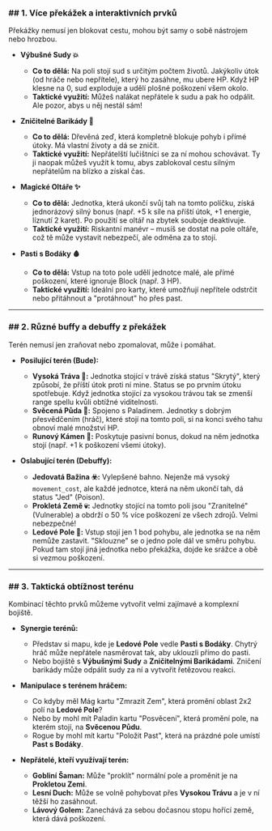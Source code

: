 
### ## 1. Více překážek a interaktivních prvků

Překážky nemusí jen blokovat cestu, mohou být samy o sobě nástrojem nebo hrozbou.

* **Výbušné Sudy 💥**
    * **Co to dělá:** Na poli stojí sud s určitým počtem životů. Jakýkoliv útok (od hráče nebo nepřítele), který ho zasáhne, mu ubere HP. Když HP klesne na 0, sud exploduje a udělí plošné poškození všem okolo.
    * **Taktické využití:** Můžeš nalákat nepřátele k sudu a pak ho odpálit. Ale pozor, abys u něj nestál sám!

* **Zničitelné Barikády 🧱**
    * **Co to dělá:** Dřevěná zeď, která kompletně blokuje pohyb i přímé útoky. Má vlastní životy a dá se zničit.
    * **Taktické využití:** Nepřátelští lučištníci se za ní mohou schovávat. Ty ji naopak můžeš využít k tomu, abys zablokoval cestu silným nepřátelům na blízko a získal čas.

* **Magické Oltáře ✨**
    * **Co to dělá:** Jednotka, která ukončí svůj tah na tomto políčku, získá jednorázový silný bonus (např. +5 k síle na příští útok, +1 energie, líznutí 2 karet). Po použití se oltář na zbytek souboje deaktivuje.
    * **Taktické využití:** Riskantní manévr – musíš se dostat na pole oltáře, což tě může vystavit nebezpečí, ale odměna za to stojí.

* **Pasti s Bodáky 🩸**
    * **Co to dělá:** Vstup na toto pole udělí jednotce malé, ale přímé poškození, které ignoruje Block (např. 3 HP).
    * **Taktické využití:** Ideální pro karty, které umožňují nepřítele odstrčit nebo přitáhnout a "protáhnout" ho přes past.

---
### ## 2. Různé buffy a debuffy z překážek

Terén nemusí jen zraňovat nebo zpomalovat, může i pomáhat.

* **Posilující terén (Bude):**
    * **Vysoká Tráva 🌿:** Jednotka stojící v trávě získá status "Skrytý", který způsobí, že příští útok proti ní mine. Status se po prvním útoku spotřebuje. Když jednotka stojící za vysokou trávou tak se zmenší range spellu kvůli obtížné viditelnosti.
    * **Svěcená Půda 🙏:** Spojeno s Paladinem. Jednotky s dobrým přesvědčením (hráč), které stojí na tomto poli, si na konci svého tahu obnoví malé množství HP.
    * **Runový Kámen 🔮:** Poskytuje pasivní bonus, dokud na něm jednotka stojí (např. +1 k poškození všemi útoky).

* **Oslabující terén (Debuffy):**
    * **Jedovatá Bažina ☣️:** Vylepšené bahno. Nejenže má vysoký `movement_cost`, ale každé jednotce, která na něm ukončí tah, dá status "Jed" (Poison).
    * **Prokletá Země 💀:** Jednotky stojící na tomto poli jsou "Zranitelné" (Vulnerable) a obdrží o 50 % více poškození ze všech zdrojů. Velmi nebezpečné!
    * **Ledové Pole 🧊:** Vstup stojí jen 1 bod pohybu, ale jednotka se na něm nemůže zastavit. "Sklouzne" se o jedno pole dál ve směru pohybu. Pokud tam stojí jiná jednotka nebo překážka, dojde ke srážce a obě si vezmou poškození.

---
### ## 3. Taktická obtížnost terénu

Kombinací těchto prvků můžeme vytvořit velmi zajímavé a komplexní bojiště.

* **Synergie terénů:**
    * Představ si mapu, kde je **Ledové Pole** vedle **Pasti s Bodáky**. Chytrý hráč může nepřátele nasměrovat tak, aby uklouzli přímo do pasti.
    * Nebo bojiště s **Výbušnými Sudy** a **Zničitelnými Barikádami**. Zničení barikády může odpálit sudy za ní a vytvořit řetězovou reakci.

* **Manipulace s terénem hráčem:**
    * Co kdyby měl Mág kartu "Zmrazit Zem", která promění oblast 2x2 polí na **Ledové Pole**?
    * Nebo by mohl mít Paladin kartu "Posvěcení", která promění pole, na kterém stojí, na **Svěcenou Půdu**.
    * Rogue by mohl mít kartu "Položit Past", která na prázdné pole umístí **Past s Bodáky**.

* **Nepřátelé, kteří využívají terén:**
    * **Gobliní Šaman:** Může "proklít" normální pole a proměnit je na **Prokletou Zemi**.
    * **Lesní Duch:** Může se volně pohybovat přes **Vysokou Trávu** a je v ní těžší ho zasáhnout.
    * **Lávový Golem:** Zanechává za sebou dočasnou stopu hořící země, která dává poškození.
